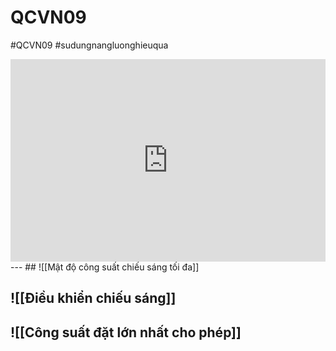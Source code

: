 # QCVN09
#QCVN09 #sudungnangluonghieuqua

<div style="position:relative;padding-top:max(60%,324px);width:100%;height:0;"><iframe style="position:absolute;border:none;width:100%;height:100%;left:0;top:0;" src="https://online.fliphtml5.com/ntjwsz/owkt/"  seamless="seamless" scrolling="no" frameborder="0" allowtransparency="true" allowfullscreen="true" ></iframe></div>
---
## ![[Mật độ công suất chiếu sáng tối đa]]



## ![[Điều khiển chiếu sáng]]




## ![[Công suất đặt lớn nhất cho phép]]

